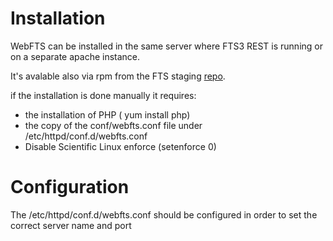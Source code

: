 Installation
============

WebFTS can be installed in the same server where FTS3 REST is running or on a separate apache instance.

It's avalable also via rpm from the FTS staging [repo](http://grid-deployment.web.cern.ch/grid-deployment/dms/fts3/repos/el6/x86_64/).

if the installation is done manually it requires:

* the installation of PHP ( yum install php)
* the copy of the conf/webfts.conf file under /etc/httpd/conf.d/webfts.conf 
* Disable Scientific Linux enforce (setenforce 0)


Configuration
=============

The /etc/httpd/conf.d/webfts.conf should be configured in order to set the correct server name and port




